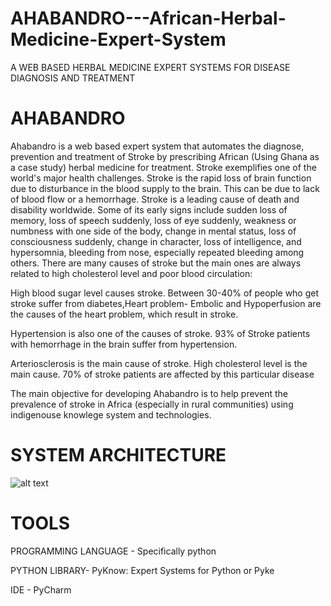 # AHABANDRO---African-Herbal-Medicine-Expert-System
A WEB BASED HERBAL MEDICINE EXPERT SYSTEMS FOR DISEASE DIAGNOSIS AND TREATMENT

# AHABANDRO
Ahabandro is a web based expert system that automates the diagnose, prevention and treatment of Stroke by prescribing African (Using Ghana as a case study) herbal medicine for treatment. Stroke exemplifies one of the world's major health challenges. Stroke is the rapid loss of brain function due to disturbance in the blood supply to the brain. This can be due to lack of blood flow or a hemorrhage. Stroke is a leading cause of death and disability worldwide. Some of its early signs include sudden loss of memory, loss of speech suddenly, loss of eye suddenly, weakness or numbness with one side of the body, change in mental status, loss of consciousness suddenly, change in character, loss of intelligence, and hypersomnia, bleeding from nose, especially repeated bleeding among others.
There are many causes of stroke but the main ones are always related to high cholesterol level and poor blood circulation:

High blood sugar level causes stroke. Between 30-40% of people who get stroke suffer from diabetes,Heart problem- Embolic and Hypoperfusion are the causes of the heart problem, which result in stroke.

Hypertension is also one of the causes of stroke. 93% of Stroke patients with hemorrhage in the brain suffer from hypertension.

Arteriosclerosis is the main cause of stroke. High cholesterol level is the main cause. 70% of stroke patients are affected by this particular disease

The main objective for developing Ahabandro is to help prevent the prevalence of stroke in Africa (especially in rural communities) using indigenouse knowlege system and technologies.

# SYSTEM ARCHITECTURE

![alt text](screenshots/architecture.png "Description goes here")


# TOOLS

PROGRAMMING LANGUAGE - Specifically python

PYTHON LIBRARY- PyKnow: Expert Systems for Python or Pyke

IDE - PyCharm
